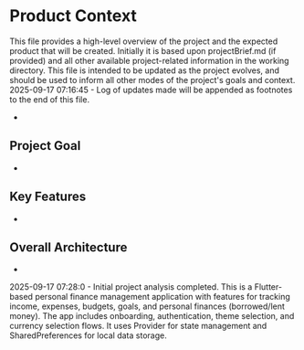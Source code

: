 # Product Context

This file provides a high-level overview of the project and the expected product that will be created. Initially it is based upon projectBrief.md (if provided) and all other available project-related information in the working directory. This file is intended to be updated as the project evolves, and should be used to inform all other modes of the project's goals and context.
2025-09-17 07:16:45 - Log of updates made will be appended as footnotes to the end of this file.

*

## Project Goal

*   

## Key Features

*   

## Overall Architecture

*   
2025-09-17 07:28:0 - Initial project analysis completed. This is a Flutter-based personal finance management application with features for tracking income, expenses, budgets, goals, and personal finances (borrowed/lent money). The app includes onboarding, authentication, theme selection, and currency selection flows. It uses Provider for state management and SharedPreferences for local data storage.